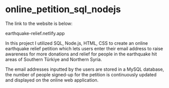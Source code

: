 # online_petition_sql_nodejs

The link to the website is below: 

earthquake-relief.netlify.app

In this project I utilized SQL, Node.js, HTML, CSS to create an online earthquake relief petition which lets users enter their email address to raise awareness for more donations and relief for people in the earthquake hit areas of Southern Türkiye and Northern Syria. 

The email addresses inputted by the users are stored in a MySQL database, the number of people signed-up for the petition is continuously updated and displayed on the online web application.  
